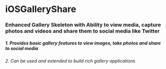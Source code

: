 # iOSGalleryShare
### Enhanced Gallery Skeleton with Ability to view media, capture photos and videos and share them to social media like Twitter
##### 1. Provides basic gallery features to view images, take photos and share to social media
###### 2. Can be used and extended to build rich gallery applications
